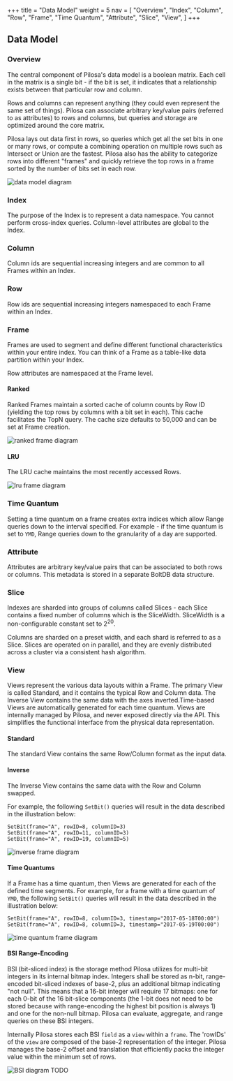 +++
title = "Data Model"
weight = 5
nav = [
    "Overview",
    "Index",
    "Column",
    "Row",
    "Frame",
    "Time Quantum",
    "Attribute",
    "Slice",
    "View",
]
+++

## Data Model

### Overview

The central component of Pilosa's data model is a boolean matrix. Each cell in the matrix is a single bit - if the bit is set, it indicates that a relationship exists between that particular row and column.

Rows and columns can represent anything (they could even represent the same set of things). Pilosa can associate arbitrary key/value pairs (referred to as attributes) to rows and columns, but queries and storage are optimized around the core matrix.

Pilosa lays out data first in rows, so queries which get all the set bits in one or many rows, or compute a combining operation on multiple rows such as Intersect or Union are the fastest. Pilosa also has the ability to categorize rows into different "frames" and quickly retrieve the top rows in a frame sorted by the number of bits set in each row.

![data model diagram](/img/docs/data-model.svg)

### Index

The purpose of the Index is to represent a data namespace. You cannot perform cross-index queries.  Column-level attributes are global to the Index.

### Column

Column ids are sequential increasing integers and are common to all Frames within an Index.

### Row

Row ids are sequential increasing integers namespaced to each Frame within an Index.

### Frame

Frames are used to segment and define different functional characteristics within your entire index.  You can think of a Frame as a table-like data partition within your Index.

Row attributes are namespaced at the Frame level.

#### Ranked

Ranked Frames maintain a sorted cache of column counts by Row ID (yielding the top rows by columns with a bit set in each). This cache facilitates the TopN query.  The cache size defaults to 50,000 and can be set at Frame creation.

![ranked frame diagram](/img/docs/frame-ranked.svg)

#### LRU

The LRU cache maintains the most recently accessed Rows.

![lru frame diagram](/img/docs/frame-lru.svg)

### Time Quantum

Setting a time quantum on a frame creates extra indices which allow Range queries down to the interval specified. For example - if the time quantum is set to `YMD`, Range queries down to the granularity of a day are supported. 

### Attribute

Attributes are arbitrary key/value pairs that can be associated to both rows or columns.  This metadata is stored in a separate BoltDB data structure. 

### Slice

Indexes are sharded into groups of columns called Slices - each Slice contains a fixed number of columns which is the SliceWidth. SliceWidth is a non-configurable constant set to 2<sup>20</sup>.

Columns are sharded on a preset width, and each shard is referred to as a Slice.  Slices are operated on in parallel, and they are evenly distributed across a cluster via a consistent hash algorithm.

### View

Views represent the various data layouts within a Frame. The primary View is called Standard, and it contains the typical Row and Column data. The Inverse View contains the same data with the axes inverted.Time-based Views are automatically generated for each time quantum. Views are internally managed by Pilosa, and never exposed directly via the API. This simplifies the functional interface from the physical data representation.

#### Standard

The standard View contains the same Row/Column format as the input data. 

#### Inverse

The Inverse View contains the same data with the Row and Column swapped.

For example, the following `SetBit()` queries will result in the data described in the illustration below:
```
SetBit(frame="A", rowID=8, columnID=3)
SetBit(frame="A", rowID=11, columnID=3)
SetBit(frame="A", rowID=19, columnID=5)
```

![inverse frame diagram](/img/docs/frame-inverse.svg)

#### Time Quantums

If a Frame has a time quantum, then Views are generated for each of the defined time segments. For example, for a frame with a time quantum of `YMD`, the following `SetBit()` queries will result in the data described in the illustration below:

```
SetBit(frame="A", rowID=8, columnID=3, timestamp="2017-05-18T00:00")
SetBit(frame="A", rowID=8, columnID=3, timestamp="2017-05-19T00:00")
```

![time quantum frame diagram](/img/docs/frame-time-quantum.svg)


#### BSI Range-Encoding

BSI (bit-sliced index) is the storage method Pilosa utilizes for multi-bit integers in its internal bitmap index. Integers shall be stored as n-bit, range-encoded
bit-sliced indexes of base-2, plus an additional bitmap indicating "not null". This means that a 16-bit integer will require 17 bitmaps: one for each 0-bit of the 16 bit-slice components (the 1-bit does not need to be stored because with range-encoding the highest bit position is always 1) and one for the non-null bitmap. Pilosa can evaluate, aggregate, and range queries on these BSI integers. 

Internally Pilosa stores each BSI `field` as a `view` within a `frame`. The 'rowIDs' of the `view` are composed of the base-2 representation of the integer. Pilosa manages the base-2 offset and translation that efficiently packs the integer value within the minimum set of rows.

![BSI diagram TODO]()